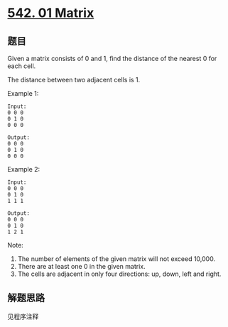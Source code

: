 # [542. 01 Matrix](https://leetcode-cn.com/problems/01-matrix/)

## 题目

Given a matrix consists of 0 and 1, find the distance of the nearest 0 for each cell.

The distance between two adjacent cells is 1.

Example 1:

```text
Input:
0 0 0
0 1 0
0 0 0

Output:
0 0 0
0 1 0
0 0 0
```

Example 2:

```text
Input:
0 0 0
0 1 0
1 1 1

Output:
0 0 0
0 1 0
1 2 1
```

Note:

1. The number of elements of the given matrix will not exceed 10,000.
1. There are at least one 0 in the given matrix.
1. The cells are adjacent in only four directions: up, down, left and right.

## 解题思路

见程序注释
